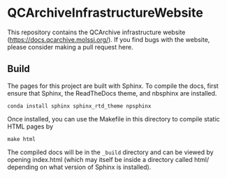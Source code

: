# QCArchiveInfrastructureWebsite



This repository contains the QCArchive infrastructure website (https://docs.qcarchive.molssi.org/). 
If you find bugs with the website, please consider making a pull request here. 

## Build

The pages for this project are built with Sphinx. 
To compile the docs, first ensure that Sphinx, the ReadTheDocs theme, and nbsphinx are installed.

```
conda install sphinx sphinx_rtd_theme npsphinx 
```

Once installed, you can use the Makefile in this directory to compile static HTML pages by

```
make html
```

The compiled docs will be in the `_build` directory and can be viewed by
opening index.html (which may itself be inside a directory called html/
depending on what version of Sphinx is installed).